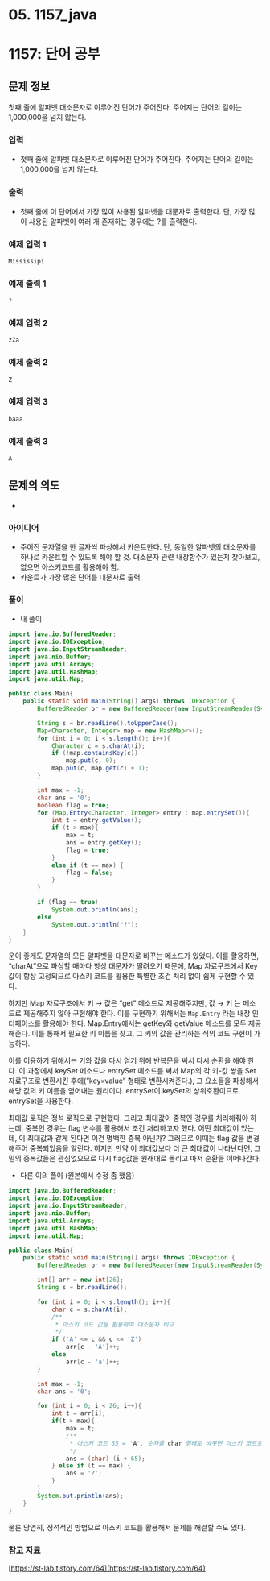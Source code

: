 # 05. 1157_java

# 1157: 단어 공부

## 문제 정보

첫째 줄에 알파벳 대소문자로 이루어진 단어가 주어진다. 주어지는 단어의 길이는 1,000,000을 넘지 않는다.

### 입력

- 첫째 줄에 알파벳 대소문자로 이루어진 단어가 주어진다. 주어지는 단어의 길이는 1,000,000을 넘지 않는다.

### 출력

- 첫째 줄에 이 단어에서 가장 많이 사용된 알파벳을 대문자로 출력한다. 단, 가장 많이 사용된 알파벳이 여러 개 존재하는 경우에는 ?를 출력한다.

### 예제 입력 1

```java
Mississipi
```

### 예제 출력 1

```java
?
```

### 예제 입력 2

```java
zZa
```

### 예제 출력 2

```java
Z
```

### 예제 입력 3

```java
baaa
```

### 예제 출력 3

```java
A
```

## 문제의 의도

- 

### 아이디어

- 주어진 문자열을 한 글자씩 파싱해서 카운트한다. 단, 동일한 알파벳의 대소문자를 하나로 카운트할 수 있도록 해야 할 것. 대소문자 관련 내장함수가 있는지 찾아보고, 없으면 아스키코드를 활용해야 함.
- 카운트가 가장 많은 단어를 대문자로 출력.

### 풀이

- 내 풀이

```java
import java.io.BufferedReader;
import java.io.IOException;
import java.io.InputStreamReader;
import java.nio.Buffer;
import java.util.Arrays;
import java.util.HashMap;
import java.util.Map;

public class Main{
    public static void main(String[] args) throws IOException {
        BufferedReader br = new BufferedReader(new InputStreamReader(System.in));

        String s = br.readLine().toUpperCase();
        Map<Character, Integer> map = new HashMap<>();
        for (int i = 0; i < s.length(); i++){
            Character c = s.charAt(i);
            if (!map.containsKey(c))
                map.put(c, 0);
            map.put(c, map.get(c) + 1);
        }

        int max = -1;
        char ans = '0';
        boolean flag = true;
        for (Map.Entry<Character, Integer> entry : map.entrySet()){
            int t = entry.getValue();
            if (t > max){
                max = t;
                ans = entry.getKey();
                flag = true;
            }
            else if (t == max) {
                flag = false;
            }
        }

        if (flag == true)
            System.out.println(ans);
        else
            System.out.println("?");
    }
}
```

운이 좋게도 문자열의 모든 알파벳을 대문자로 바꾸는 메소드가 있었다. 이를 활용하면, “charAt”으로 파싱할 때마다 항상 대문자가 딸려오기 때문에, Map 자료구조에서 Key값이 항상 고정되므로 아스키 코드를 활용한 특별한 조건 처리 없이 쉽게 구현할 수 있다.

하지만 Map 자료구조에서 키 → 값은 “get” 메소드로 제공해주지만, 값 → 키 는 메소드로 제공해주지 않아 구현해야 한다. 이를 구현하기 위해서는 `Map.Entry` 라는 내장 인터페이스를 활용해야 한다. Map.Entry에서는 getKey와 getValue 메소드를 모두 제공해준다. 이를 통해서 필요한 키 이름을 찾고, 그 키의 값을 관리하는 식의 코드 구현이 가능하다.

이를 이용하기 위해서는 키와 값을 다시 얻기 위해 반복문을 써서 다시 순환을 해야 한다. 이 과정에서 keySet 메소드나 entrySet 메소드를 써서 Map의 각 키-값 쌍을 Set 자료구조로 변환시킨 후에(”key=value” 형태로 변환시켜준다.), 그 요소들을 파싱해서 해당 값의 키 이름을 얻어내는 원리이다. entrySet이 keySet의 상위호환이므로 entrySet을 사용한다. 

최대값 로직은 정석 로직으로 구현했다. 그리고 최대값이 중복인 경우를 처리해줘야 하는데, 중복인 경우는 flag 변수를 활용해서 조건 처리하고자 했다. 어떤 최대값이 있는데, 이 최대값과 같게 된다면 이건 명백한 중복 아닌가? 그러므로 이때는 flag 값을 변경해주어 중복되었음을 알린다. 하지만 만약 이 최대값보다 더 큰 최대값이 나타난다면, 그 밑의 중복값들은 관심없으므로 다시 flag값을 원래대로 돌리고 마저 순환을 이어나간다.

- 다른 이의 풀이 (원본에서 수정 좀 했음)

```java
import java.io.BufferedReader;
import java.io.IOException;
import java.io.InputStreamReader;
import java.nio.Buffer;
import java.util.Arrays;
import java.util.HashMap;
import java.util.Map;

public class Main{
    public static void main(String[] args) throws IOException {
        BufferedReader br = new BufferedReader(new InputStreamReader(System.in));

        int[] arr = new int[26];
        String s = br.readLine();

        for (int i = 0; i < s.length(); i++){
            char c = s.charAt(i);
            /**
             * 아스키 코드 값을 활용하여 대소문자 비교
             */
            if ('A' <= c && c <= 'Z')
                arr[c - 'A']++;
            else
                arr[c - 'a']++;
        }

        int max = -1;
        char ans = '0';

        for (int i = 0; i < 26; i++){
            int t = arr[i];
            if(t > max){
                max = t;
                /**
                 * 아스키 코드 65 = 'A'. 숫자를 char 형태로 바꾸면 아스키 코드로 적용됨.
                 */
                ans = (char) (i + 65);
            } else if (t == max) {
                ans = '?';
            }
        }
        System.out.println(ans);
    }
}
```

물론 당연히, 정석적인 방법으로 아스키 코드를 활용해서 문제를 해결할 수도 있다.

### 참고 자료

[https://st-lab.tistory.com/64](https://st-lab.tistory.com/64)